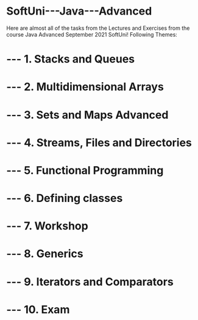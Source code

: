 # SoftUni---Java---Advanced
Here are almost all of the tasks from the Lectures and Exercises from the course Java Advanced September 2021 SoftUni!
Following Themes:
# --- 1. Stacks and Queues
# --- 2. Multidimensional Arrays
# --- 3. Sets and Maps Advanced
# --- 4. Streams, Files and Directories
# --- 5. Functional Programming
# --- 6. Defining classes
# --- 7. Workshop
# --- 8. Generics
# --- 9. Iterators and Comparators
# --- 10. Exam
